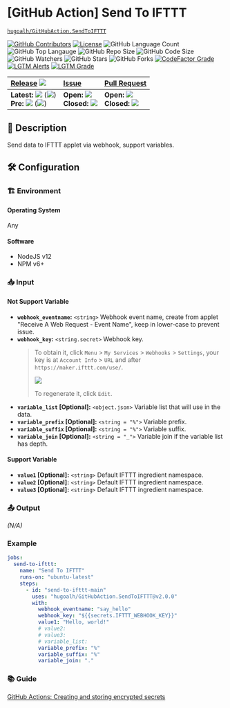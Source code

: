# \[GitHub Action\] Send To IFTTT

[`hugoalh/GitHubAction.SendToIFTTT`](https://github.com/hugoalh/GitHubAction.SendToIFTTT)

[![GitHub Contributors](https://img.shields.io/github/contributors/hugoalh/GitHubAction.SendToIFTTT?logo=github&logoColor=ffffff&style=flat-square)](https://github.com/hugoalh/GitHubAction.SendToIFTTT/graphs/contributors)
[![License](https://img.shields.io/github/license/hugoalh/GitHubAction.SendToIFTTT?logo=github&logoColor=ffffff&style=flat-square)](./LICENSE.md)
![GitHub Language Count](https://img.shields.io/github/languages/count/hugoalh/GitHubAction.SendToIFTTT?logo=github&logoColor=ffffff&style=flat-square)
![GitHub Top Langauge](https://img.shields.io/github/languages/top/hugoalh/GitHubAction.SendToIFTTT?logo=github&logoColor=ffffff&style=flat-square)
![GitHub Repo Size](https://img.shields.io/github/repo-size/hugoalh/GitHubAction.SendToIFTTT?logo=github&logoColor=ffffff&style=flat-square)
![GitHub Code Size](https://img.shields.io/github/languages/code-size/hugoalh/GitHubAction.SendToIFTTT?logo=github&logoColor=ffffff&style=flat-square)
![GitHub Watchers](https://img.shields.io/github/watchers/hugoalh/GitHubAction.SendToIFTTT?logo=github&logoColor=ffffff&style=flat-square)
![GitHub Stars](https://img.shields.io/github/stars/hugoalh/GitHubAction.SendToIFTTT?logo=github&logoColor=ffffff&style=flat-square)
![GitHub Forks](https://img.shields.io/github/forks/hugoalh/GitHubAction.SendToIFTTT?logo=github&logoColor=ffffff&style=flat-square)
[![CodeFactor Grade](https://img.shields.io/codefactor/grade/github/hugoalh-studio/GitHubAction.SendToIFTTT?logo=codefactor&logoColor=ffffff&style=flat-square)](https://www.codefactor.io/repository/github/hugoalh-studio/githubaction.sendtoifttt)
[![LGTM Alerts](https://img.shields.io/lgtm/alerts/g/hugoalh/GitHubAction.SendToIFTTT.svg?label=%20&logo=lgtm&logoColor=ffffff&style=flat-square)](https://lgtm.com/projects/g/hugoalh/GitHubAction.SendToIFTTT/alerts)
[![LGTM Grade](https://img.shields.io/lgtm/grade/javascript/g/hugoalh/GitHubAction.SendToIFTTT.svg?logo=lgtm&logoColor=ffffff&style=flat-square)](https://lgtm.com/projects/g/hugoalh/GitHubAction.SendToIFTTT/context:javascript)

| **[Release](https://github.com/hugoalh/GitHubAction.SendToIFTTT/releases)** ![](https://img.shields.io/github/downloads/hugoalh/GitHubAction.SendToIFTTT/total?style=flat-square&color=000000&label=%20) | **[Issue](https://github.com/hugoalh/GitHubAction.SendToIFTTT/issues?q=is%3Aissue)** | **[Pull Request](https://github.com/hugoalh/GitHubAction.SendToIFTTT/pulls?q=is%3Apr)** |
|:----|:----|:----|
| **Latest:** ![](https://img.shields.io/github/release/hugoalh/GitHubAction.SendToIFTTT?sort=semver&style=flat-square&color=000000&label=%20) (![](https://img.shields.io/github/release-date/hugoalh/GitHubAction.SendToIFTTT?style=flat-square&color=000000&label=%20))<br />**Pre:** ![](https://img.shields.io/github/release/hugoalh/GitHubAction.SendToIFTTT?include_prereleases&sort=semver&style=flat-square&color=000000&label=%20) (![](https://img.shields.io/github/release-date-pre/hugoalh/GitHubAction.SendToIFTTT?style=flat-square&color=000000&label=%20)) | **Open:** ![](https://img.shields.io/github/issues-raw/hugoalh/GitHubAction.SendToIFTTT?style=flat-square&color=000000&label=%20)<br />**Closed:** ![](https://img.shields.io/github/issues-closed-raw/hugoalh/GitHubAction.SendToIFTTT?style=flat-square&color=000000&label=%20) | **Open:** ![](https://img.shields.io/github/issues-pr-raw/hugoalh/GitHubAction.SendToIFTTT?style=flat-square&color=000000&label=%20)<br />**Closed:** ![](https://img.shields.io/github/issues-pr-closed-raw/hugoalh/GitHubAction.SendToIFTTT?style=flat-square&color=000000&label=%20) |

## 📜 Description

Send data to IFTTT applet via webhook, support variables.

## 🛠 Configuration

### 🏗 Environment

#### Operating System

Any

#### Software

- NodeJS v12
- NPM v6+

### 📥 Input

#### Not Support Variable

- **`webhook_eventname`:** `<string>` Webhook event name, create from applet "Receive A Web Request - Event Name", keep in lower-case to prevent issue.
- **`webhook_key`:** `<string.secret>` Webhook key.
  > To obtain it, click `Menu` > `My Services` > `Webhooks` > `Settings`, your key is at `Account Info` > `URL` and after `https://maker.ifttt.com/use/`.
  > 
  > ![](https://i.imgur.com/ihnqN5B.png)
  > 
  > To regenerate it, click `Edit`.
- **`variable_list` \[Optional\]:** `<object.json>` Variable list that will use in the data.
- **`variable_prefix` \[Optional\]:** `<string = "%">` Variable prefix.
- **`variable_suffix` \[Optional\]:** `<string = "%">` Variable suffix.
- **`variable_join` \[Optional\]:** `<string = "_">` Variable join if the variable list has depth.

#### Support Variable

- **`value1` \[Optional\]:** `<string>` Default IFTTT ingredient namespace.
- **`value2` \[Optional\]:** `<string>` Default IFTTT ingredient namespace.
- **`value3` \[Optional\]:** `<string>` Default IFTTT ingredient namespace.

### 📤 Output

*(N/A)*

### Example

```yaml
jobs:
  send-to-ifttt:
    name: "Send To IFTTT"
    runs-on: "ubuntu-latest"
    steps:
      - id: "send-to-ifttt-main"
        uses: "hugoalh/GitHubAction.SendToIFTTT@v2.0.0"
        with:
          webhook_eventname: "say_hello"
          webhook_key: "${{secrets.IFTTT_WEBHOOK_KEY}}"
          value1: "Hello, world!"
          # value2:
          # value3:
          # variable_list:
          variable_prefix: "%"
          variable_suffix: "%"
          variable_join: "."
```

### 📚 Guide

[GitHub Actions: Creating and storing encrypted secrets](https://help.github.com/en/actions/configuring-and-managing-workflows/creating-and-storing-encrypted-secrets)
